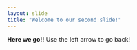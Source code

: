 ```yaml
---
layout: slide
title: "Welcome to our second slide!"
---
```

**Here we go!!**
Use the left arrow to go back!
